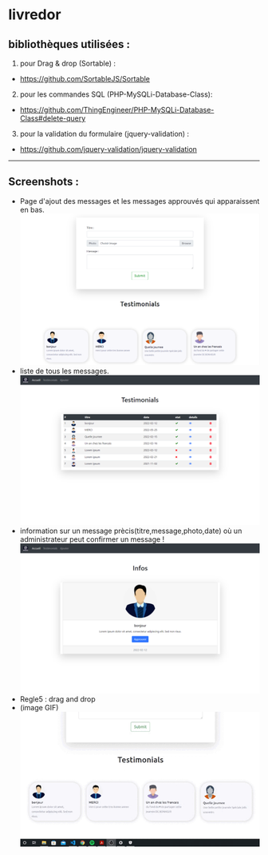 # livredor

## bibliothèques utilisées :

1. pour Drag & drop (Sortable) :
- https://github.com/SortableJS/Sortable

2. pour les commandes SQL (PHP-MySQLi-Database-Class):
- https://github.com/ThingEngineer/PHP-MySQLi-Database-Class#delete-query

3. pour la validation du formulaire (jquery-validation) :
- https://github.com/jquery-validation/jquery-validation
--------------------------
## Screenshots :
* Page d'ajout des messages et les messages approuvés qui apparaissent en bas.
![ajout d'un message](https://github.com/ridaelbardai/livredor/blob/master/testimonials.png)
* liste de tous les messages.
![ajout d'un message](https://github.com/ridaelbardai/livredor/blob/master/list.png)
* information sur un message prècis(titre,message,photo,date) 
où un administrateur peut confirmer un message !
![ajout d'un message](https://github.com/ridaelbardai/livredor/blob/master/infos.png)
* Regle5 : drag and drop  
* (image GIF)    
![ajout d'un message](https://github.com/ridaelbardai/livredor/blob/master/drag%26drop.gif)

